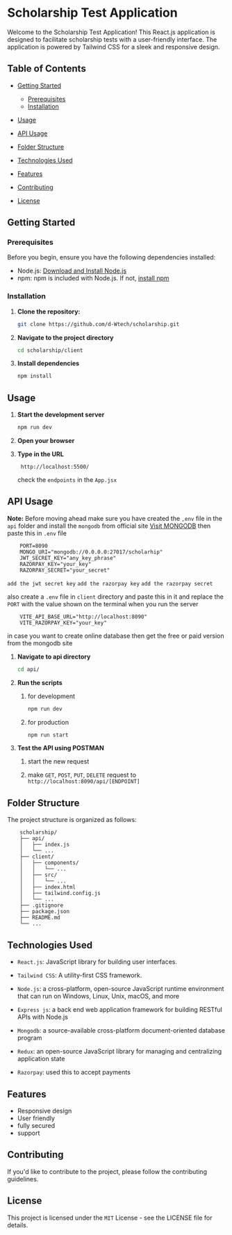 # Scholarship Test Application

Welcome to the Scholarship Test Application! This React.js application is designed to facilitate scholarship tests with a user-friendly interface. The application is powered by Tailwind CSS for a sleek and responsive design.

## Table of Contents

- [Getting Started](#getting-started)
  - [Prerequisites](#prerequisites)
  - [Installation](#installation)

- [Usage](#usage)

- [API Usage](#api-usage)

- [Folder Structure](#folder-structure)

- [Technologies Used](#technologies-used)

- [Features](#features)

- [Contributing](#contributing)

- [License](#license)

## Getting Started

### Prerequisites

Before you begin, ensure you have the following dependencies installed:

- Node.js: [Download and Install Node.js](https://nodejs.org/)
- npm: npm is included with Node.js. If not, [install npm](https://www.npmjs.com/get-npm)

### Installation

1. **Clone the repository:**

   ```bash
   git clone https://github.com/d-Wtech/scholarship.git
   ```

2. **Navigate to the project directory**

    ```bash
    cd scholarship/client
    ```

3. **Install dependencies**

    ```bash
    npm install    
    ```

## Usage

1. **Start the development server**

    ```bash
    npm run dev
    ```

2. **Open your browser**

3. **Type in the URL**

        http://localhost:5500/

   check the `endpoints` in the `App.jsx`

## API Usage

**Note:** Before moving ahead make sure you have created the `,env` file in the `api` folder and install the `mongodb` from official site [Visit MONGODB](https://www.mongodb.com) then paste this in `.env` file

        PORT=8090
        MONGO_URI="mongodb://0.0.0.0:27017/scholarhip"
        JWT_SECRET_KEY="any_key_phrase"
        RAZORPAY_KEY="your_key"
        RAZORPAY_SECRET="your_secret"


`add the jwt secret key` `add the razorpay key` `add the razorpay secret`

also create a `.env` file in `client` directory and paste this in it and replace the `PORT` with the value shown on the terminal when you run the server

        VITE_API_BASE_URL="http://localhost:8090"
        VITE_RAZORPAY_KEY="your_key"

in case you want to create online database then get the free or paid version from the mongodb site

1. **Navigate to api directory**

    ```bash
    cd api/
    ```

2. **Run the scripts**

    1. for development

        ```bash
        npm run dev
        ```

    2. for production

        ```bash
        npm run start
        ```

3. **Test the API using POSTMAN**

    1. start the new request

    2. make `GET`, `POST`, `PUT`, `DELETE` request to `http://localhost:8090/api/[ENDPOINT]`

## Folder Structure

The project structure is organized as follows:

        scholarship/
        ├── api/
        │   ├── index.js
        │   └── ...
        ├── client/
        │   ├── components/
        │   │   └── ...
        │   ├── src/
        │   │   └── ...
        │   ├── index.html
        │   ├── tailwind.config.js
        │   └── ...
        ├── .gitignore
        ├── package.json
        ├── README.md
        └── ...

## Technologies Used

- `React.js`: JavaScript library for building user interfaces.

- `Tailwind CSS`: A utility-first CSS framework.

- `Node.js`: a cross-platform, open-source JavaScript runtime environment that can run on Windows, Linux, Unix, macOS, and more

- `Express js`: a back end web application framework for building RESTful APIs with Node.js

- `Mongodb`: a source-available cross-platform document-oriented database program

- `Redux`: an open-source JavaScript library for managing and centralizing application state

- `Razorpay`: used this to accept payments

## Features

- Responsive design
- User friendly
- fully secured
- support

## Contributing

If you'd like to contribute to the project, please follow the contributing guidelines.

## License

This project is licensed under the `MIT` License - see the LICENSE file for details.
